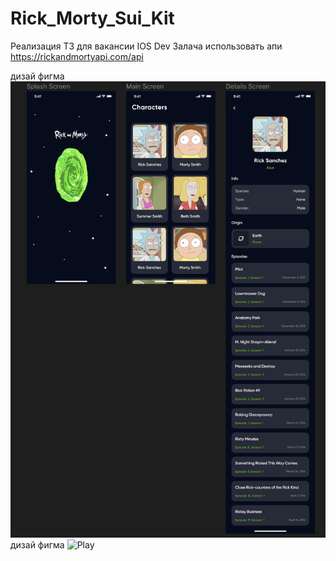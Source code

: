 # Rick_Morty_Sui_Kit
Реализация ТЗ для вакансии IOS Dev
Залача 
использовать апи https://rickandmortyapi.com/api

дизай фигма ![Figma](https://github.com/MAKSIM89PW/Rick_Morty_Sui_Kit/blob/main/Figma.png)
дизай фигма ![Play](https://github.com/MAKSIM89PW/Rick_Morty_Sui_Kit/blob/main/Rick_Morty_Sui_Kit.gif)

